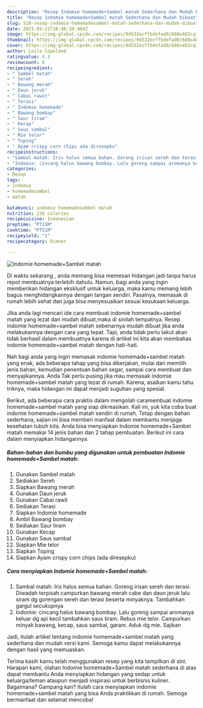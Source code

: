 ```yaml
---
description: "Resep Indomie homemade+Sambel matah Sederhana dan Mudah Dibuat"
title: "Resep Indomie homemade+Sambel matah Sederhana dan Mudah Dibuat"
slug: 510-resep-indomie-homemadesambel-matah-sederhana-dan-mudah-dibuat
date: 2021-04-21T16:46:20.464Z
image: https://img-global.cpcdn.com/recipes/9d532ecffbdefad0/680x482cq70/indomie-homemadesambel-matah-foto-resep-utama.jpg
thumbnail: https://img-global.cpcdn.com/recipes/9d532ecffbdefad0/680x482cq70/indomie-homemadesambel-matah-foto-resep-utama.jpg
cover: https://img-global.cpcdn.com/recipes/9d532ecffbdefad0/680x482cq70/indomie-homemadesambel-matah-foto-resep-utama.jpg
author: Leila Copeland
ratingvalue: 4.3
reviewcount: 6
recipeingredient:
- " Sambel matah"
- " Sereh"
- " Bawang merah"
- " Daun jeruk"
- " Cabai rawit"
- " Terasi"
- " Indomie homemade"
- " Bawang bombay"
- " Saur tiram"
- " Kecap"
- " Saus sambal"
- " Mie telor"
- " Toping"
- " Ayam crispy corn chips ada diresepku"
recipeinstructions:
- "Sambal matah: Iris halus semua bahan. Goreng irisan sereh dan terasi. Diwadah terpisah campurkan bawang merah cabe dan daun jeruk lalu siram dg gorengan sereh dan terasi beserta minyaknya. Tambahkan gargul secukupnya"
- "Indomie: cincang halus bawang bombay. Lalu goreng sampai aromanya keluar dg api kecil tambahkan saus tiram. Rebus mie telor. Campurkan minyak bawang, kecap, saus sambal, garam. Aduk dg mie. Sajikan"
categories:
- Resep
tags:
- indomie
- homemadesambel
- matah

katakunci: indomie homemadesambel matah 
nutrition: 236 calories
recipecuisine: Indonesian
preptime: "PT15M"
cooktime: "PT51M"
recipeyield: "1"
recipecategory: Dinner

---
```



![Indomie homemade+Sambel matah](https://img-global.cpcdn.com/recipes/9d532ecffbdefad0/680x482cq70/indomie-homemadesambel-matah-foto-resep-utama.jpg)

Di waktu  sekarang , anda memang bisa memesan hidangan jadi tanpa harus repot membuatnya terlebih dahulu. Namun, bagi anda yang ingin memberikan hidangan eksklusif untuk keluarga, maka kamu memang lebih bagus menghidangkannya dengan tangan sendiri. Pasalnya, memasak di rumah lebih sehat dan juga bisa menyesuaikan sesuai kesukaan keluarga.

Jika anda lagi mencari ide cara membuat indomie homemade+sambel matah yang lezat dan mudah dibuat,maka di sinilah tempatnya. Resep indomie homemade+sambel matah  sebenarnya mudah dibuat jika anda melakukannya dengan cara yang tepat. Tapi, anda tidak perlu takut akan tidak berhasil dalam membuatnya 
karena di artikel ini kita akan membahas indomie homemade+sambel matah dengan hati-hati.  



Nah bagi anda yang ingin memasak indomie homemade+sambel matah yang enak, ada beberapa tahap yang bisa dikerjakan, mulai dari memilih jenis bahan, kemudian penentuan bahan segar, sampai cara membuat dan menyajikannya. Anda Tak perlu pusing jika mau memasak indomie homemade+sambel matah yang lezat di rumah. Karena, asalkan kamu  tahu triknya, maka hidangan ini dapat menjadi suguhan yang spesial.

Berikut, ada beberapa cara praktis  dalam mengolah caramembuat indomie homemade+sambel matah yang siap dikreasikan. Kali ini, yuk kita coba buat indomie homemade+sambel matah sendiri di rumah. Tetap dengan bahan sederhana, sajian ini bisa memberi manfaat dalam membantu menjaga kesehatan tubuh kita. Anda bisa menyiapkan Indomie homemade+Sambel matah memakai 14 jenis bahan dan 2 tahap pembuatan. Berikut ini cara dalam menyiapkan hidangannya.

<!--inarticleads1-->

##### Bahan-bahan dan bumbu yang digunakan untuk pembuatan Indomie homemade+Sambel matah:

1. Gunakan  Sambel matah
1. Sediakan  Sereh
1. Siapkan  Bawang merah
1. Gunakan  Daun jeruk
1. Gunakan  Cabai rawit
1. Sediakan  Terasi
1. Siapkan  Indomie homemade
1. Ambil  Bawang bombay
1. Sediakan  Saur tiram
1. Gunakan  Kecap
1. Gunakan  Saus sambal
1. Siapkan  Mie telor
1. Siapkan  Toping
1. Siapkan  Ayam crispy corn chips (ada diresepku)




<!--inarticleads2-->

##### Cara menyiapkan Indomie homemade+Sambel matah:

1. Sambal matah: Iris halus semua bahan. Goreng irisan sereh dan terasi. Diwadah terpisah campurkan bawang merah cabe dan daun jeruk lalu siram dg gorengan sereh dan terasi beserta minyaknya. Tambahkan gargul secukupnya
1. Indomie: cincang halus bawang bombay. Lalu goreng sampai aromanya keluar dg api kecil tambahkan saus tiram. Rebus mie telor. Campurkan minyak bawang, kecap, saus sambal, garam. Aduk dg mie. Sajikan




Jadi, itulah artikel tentang  indomie homemade+sambel matah  yang sederhana dan mudah versi kami. Semoga kamu dapat melakukannya dengan hasil yang memuaskan. 

Terima kasih kamu telah menggunakan resep yang kita tampilkan di sini. Harapan kami, olahan  Indomie homemade+Sambel matah sederhana di atas dapat membantu Anda menyiapkan hidangan yang sedap untuk keluarga/teman ataupun menjadi inspirasi untuk berbisnis kuliner. Bagaimana? Gampang kan? Itulah cara menyiapkan indomie homemade+sambel matah yang bisa Anda praktikkan di rumah. Semoga bermanfaat dan selamat mencoba!

